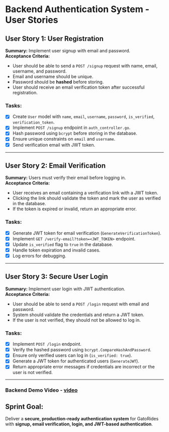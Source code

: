 # **Backend Authentication System - User Stories**


## **User Story 1: User Registration**
**Summary:** Implement user signup with email and password.  
**Acceptance Criteria:**  
- User should be able to send a `POST /signup` request with name, email, username, and password.
- Email and username should be unique.
- Password should be **hashed** before storing.
- User should receive an email verification token after successful registration.

### **Tasks:**
- [x] Create `User` model with `name`, `email`, `username`, `password`, `is_verified`, `verification_token`.
- [x] Implement `POST /signup` endpoint in `auth_controller.go`.
- [x] Hash password using `bcrypt` before storing in the database.
- [x] Ensure unique constraints on `email` and `username`.
- [x] Send verification email with JWT token.

---

## **User Story 2: Email Verification**
**Summary:** Users must verify their email before logging in.  
**Acceptance Criteria:**  
- User receives an email containing a verification link with a JWT token.
- Clicking the link should validate the token and mark the user as verified in the database.
- If the token is expired or invalid, return an appropriate error.

### **Tasks:**
- [x] Generate JWT token for email verification (`GenerateVerificationToken`).
- [x] Implement `GET /verify-email?token=<JWT_TOKEN>` endpoint.
- [x] Update `is_verified` flag to `true` in the database.
- [x] Handle token expiration and invalid cases.
- [x] Log errors for debugging.

---

## **User Story 3: Secure User Login**
**Summary:** Implement user login with JWT authentication.  
**Acceptance Criteria:**  
- User should be able to send a `POST /login` request with email and password.
- System should validate the credentials and return a JWT token.
- If the user is not verified, they should not be allowed to log in.

### **Tasks:**
- [x] Implement `POST /login` endpoint.
- [x] Verify the hashed password using `bcrypt.CompareHashAndPassword`.
- [x] Ensure only verified users can log in (`is_verified: true`).
- [x] Generate a JWT token for authenticated users (`GenerateJWT`).
- [x] Return appropriate error messages if credentials are incorrect or the user is not verified.

---

### **Backend Demo Video - [video](https://drive.google.com/drive/folders/1bG-C_ymVRk1-Vz3KoHQRccUUy9I7lS0Z?usp=share_link)**

## **Sprint Goal:**
Deliver a **secure, production-ready authentication system** for GatoRides with **signup, email verification, login, and JWT-based authentication**.



